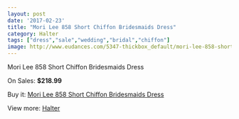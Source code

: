 ```yaml
---
layout: post
date: '2017-02-23'
title: "Mori Lee 858 Short Chiffon Bridesmaids Dress"
category: Halter
tags: ["dress","sale","wedding","bridal","chiffon"]
image: http://www.eudances.com/5347-thickbox_default/mori-lee-858-short-chiffon-bridesmaids-dress.jpg
---
```

Mori Lee 858 Short Chiffon Bridesmaids Dress

On Sales: **$218.99**
<a href="https://www.eudances.com/en/halter/1817-mori-lee-858-short-chiffon-bridesmaids-dress.html"><amp-img layout="responsive" width="600" height="600" src="//www.eudances.com/5347-thickbox_default/mori-lee-858-short-chiffon-bridesmaids-dress.jpg" alt="Mori Lee 858 Short Chiffon Bridesmaids Dress 0" /></a>

Buy it: [Mori Lee 858 Short Chiffon Bridesmaids Dress](https://www.eudances.com/en/halter/1817-mori-lee-858-short-chiffon-bridesmaids-dress.html "Mori Lee 858 Short Chiffon Bridesmaids Dress")

View more: [Halter](https://www.eudances.com/en/19-halter "Halter")